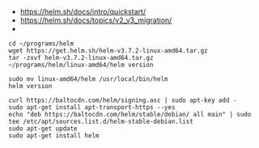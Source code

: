 

* https://helm.sh/docs/intro/quickstart/
* https://helm.sh/docs/topics/v2_v3_migration/
* 

~~~
cd ~/programs/helm
wget https://get.helm.sh/helm-v3.7.2-linux-amd64.tar.gz
tar -zxvf helm-v3.7.2-linux-amd64.tar.gz
~/programs/helm/linux-amd64/helm version

sudo mv linux-amd64/helm /usr/local/bin/helm
helm version

curl https://baltocdn.com/helm/signing.asc | sudo apt-key add -
sudo apt-get install apt-transport-https --yes
echo "deb https://baltocdn.com/helm/stable/debian/ all main" | sudo tee /etc/apt/sources.list.d/helm-stable-debian.list
sudo apt-get update
sudo apt-get install helm


~~~